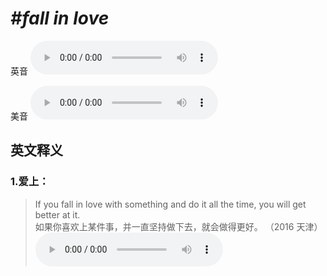 # ***\#fall in love*** 
英音
<audio src="./media/fall in love1.aac" controls="controls"></audio>

美音
<audio src="./media/fall in love2.aac" controls="controls"></audio>



  

英文释义
---
### 1.**爱上：**  

 > If you fall in love with something and do it all the time, you will get better at it.  
 > 如果你喜欢上某件事，并一直坚持做下去，就会做得更好。  （2016 天津）  
<audio src="./media/love50.aac" controls="controls"></audio>


